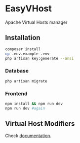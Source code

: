 # EasyVHost

Apache Virtual Hosts manager

## Installation

```bash
composer install
cp .env.example .env
php artisan key:generate --ansi
```

### Database

```php artisan migrate```

### Frontend

```bash
npm install && npm run dev
npm run dev #again
```

## Virtual Host Modifiers

Check [documentation](modifiers/README.md).